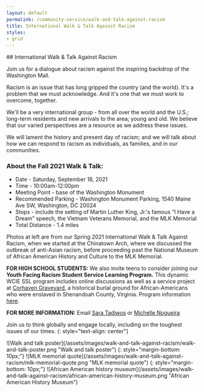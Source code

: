 ```yaml
---
layout: default
permalink: /community-service/walk-and-talk-against-racism
title: International Walk & Talk Against Racism
styles:
- grid
---
```

<section markdown="1">
## International Walk & Talk Against Racism

Join us for a dialogue about racism against the inspiring backdrop of the Washington Mall.

Racism is an issue that has long gripped the country (and the world). It's a problem that we must acknowledge. And it's one that we must work to overcome, together.

We'll be a very international group - from all over the world and the U.S.; long-term residents and new arrivals to the area; young and old. We believe that our varied perspectives are a resource as we address these issues.

We will lament the history and present day of racism; and we will talk about how we can respond to racism as individuals, as families, and in our communities.

### About the Fall 2021 Walk & Talk:

- Date - Saturday, September 18, 2021
- Time - 10:00am-12:00pm
- Meeting Point - base of the Washington Monument
- Recommended Parking - Washington Monument Parking, 1540 Maine Ave SW, Washington, DC 20024
- Stops - include the setting of Martin Luther King, Jr.'s famous <q>I Have a Dream</q> speech, the Vietnam Veterans Memorial, and the MLK Memorial
- Total Distance - 1.4 miles

Photos at left are from our Spring 2021 International Walk & Talk Against Racism, when we started at the Chinatown Arch, where we discussed the outbreak of anti-Asian racism, before proceeding past the National Museum of African American History and Culture to the MLK Memorial.

**FOR HIGH SCHOOL STUDENTS:** We also invite teens to consider joining our **Youth Facing Racism Student Service Learning Program.** This dynamic WCIE SSL program includes online discussions as well as a service project at [Corhaven Graveyard](http://www.corhavengraveyard.org/), a historical burial ground for African-Americans who were enslaved in Shenandoah County, Virginia. Program information [here](https://washingtoncie.org/community-service-and-ssl/).

**FOR MORE INFORMATION:** Email [Sara Tadiwos](mailto:stadiwos@gmail.com) or [Michelle Nogueira](mailto:michellenogueiraarquitetura@gmail.com)

Join us to think globally and engage locally, including on the toughest issues of our times.
{: style="text-align: center"}
</section>
<div class="callout" markdown="1">
![Walk and talk poster](/assets/images/walk-and-talk-against-racism/walk-and-talk-poster.png "Walk and talk poster")
{: style="margin-bottom: 10px;"}
![MLK memorial quote](/assets/images/walk-and-talk-against-racism/mlk-memorial-quote.png "MLK memorial quote")
{: style="margin-bottom: 10px;"}
![African American history museum](/assets/images/walk-and-talk-against-racism/african-american-history-museum.png "African American History Museum")
</div>
